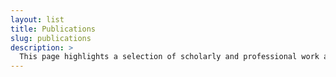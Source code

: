 ```yaml
---
layout: list
title: Publications
slug: publications
description: >
  This page highlights a selection of scholarly and professional work across multiple formats. It includes peer-reviewed research articles, online journal publications, and magazine contributions that reflect ongoing engagement with both academic and public audiences.
---
```

